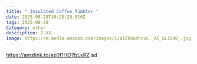 ```yaml
---
title: " Insulated Coffee Tumbler "
date: 2025-08-28T10:25:29.010Z
tags: 2025-08-28
Category: other
description: 7.XX
image: https://m.media-amazon.com/images/I/81Zk9oXhcvL._AC_SL1500_.jpg
---
```

https://amzlink.to/az0f1HO7bLxRZ    ad